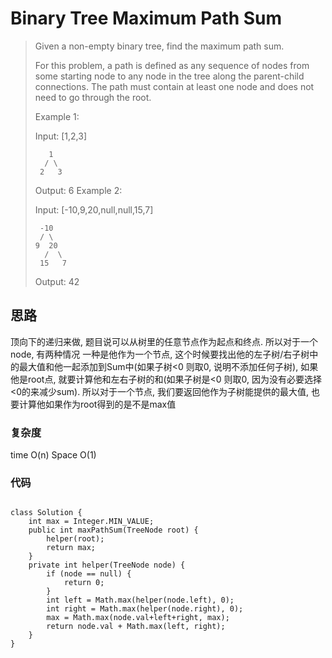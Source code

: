 # Binary Tree Maximum Path Sum
> Given a non-empty binary tree, find the maximum path sum.
> 
> For this problem, a path is defined as any sequence of nodes from some starting node to any node in the tree along the parent-child connections. The path must contain at least one node and does not need to go through the root.
> 
> Example 1:
> 
> Input: [1,2,3]
> 
>        1
>       / \
>      2   3
> 
> Output: 6
> Example 2:
> 
> Input: [-10,9,20,null,null,15,7]
> 
> 	   -10
> 	   / \
> 	  9  20
> 	    /  \
> 	   15   7
> 
> Output: 42

## 思路
顶向下的递归来做, 题目说可以从树里的任意节点作为起点和终点. 所以对于一个node, 有两种情况 一种是他作为一个节点, 这个时候要找出他的左子树/右子树中的最大值和他一起添加到Sum中(如果子树<0 则取0, 说明不添加任何子树), 如果他是root点, 就要计算他和左右子树的和(如果子树是<0 则取0, 因为没有必要选择<0的来减少sum).
所以对于一个节点, 我们要返回他作为子树能提供的最大值, 也要计算他如果作为root得到的是不是max值
### 复杂度
time O(n) Space O(1)
### 代码
```

class Solution {
    int max = Integer.MIN_VALUE;
    public int maxPathSum(TreeNode root) {
        helper(root);
        return max;
    }
    private int helper(TreeNode node) {
        if (node == null) {
            return 0;
        }
        int left = Math.max(helper(node.left), 0);
        int right = Math.max(helper(node.right), 0);
        max = Math.max(node.val+left+right, max);
        return node.val + Math.max(left, right);
    }
}

```